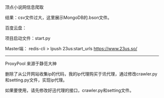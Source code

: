 顶点小说网信息爬取

结果：csv文件过大，这里展示MongoDB的.bson文件。

百度云盘：

项目启动文件：start.py

Master端：
redis-cli > lpush 23us:start_urls https://www.23us.so/

--------------------------------------------------------------------------------------------

ProxyPool 来源于静觅大神

删除了从公开网站收集ip的代码，我的ip代理购买于讯代理，通过修改crawler.py和setting.py文件，实现ip代理。

如果要使用，请先修改好迅代理的接口，crawler.py和setting文件。
